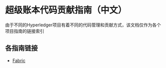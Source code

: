 # 超级账本代码贡献指南（中文）

由于不同的Hyperledger项目有着不同的代码管理和贡献方式，该文档仅作为各个项目指南的链接索引

各指南链接
-------------------
- [Fabric](./fabric.md)
